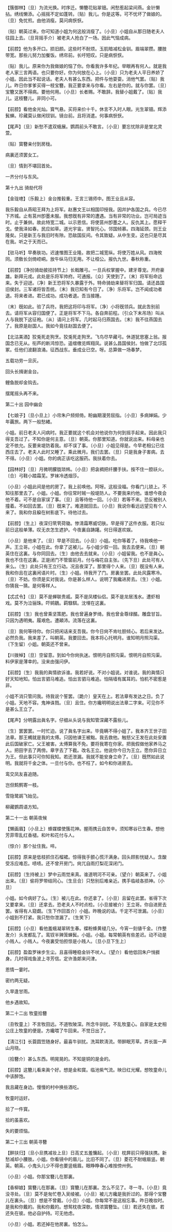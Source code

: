 <!-- { "loadSidebar": true } -->
【簇御林】〔旦〕为流光换。时序迁。懒簪花贴翠钿。闲愁惹起梁间燕。金针懒拈。绣线懒添。心摇摇不定如蓬转。〔贴〕我儿。你是这等。可不忧坏了做娘的。〔旦〕免忧煎。由他消瘦。莫问病恹恹。

〔贴〕朝英过来。你可知道小姐为何这般消瘦了。〔小旦〕小姐自从那日随老夫人往园上去。〔旦背摇手介〕被老夫人抢白了一场。因此气恼成病。 

【前腔】他为多开口。损旧颜。这些时不耐烦。玉肌暗减松金钏。眉端翠攒。腰肢带宽。那些儿努力加餐饭。绣帘前。长吁短叹。只是病恹恹。

〔贴〕我儿。原来你为我做娘的恼了你。你看我许多年纪。举眼再有何人。就是我老人家三言两语。也只要你好。你为何放在心上。〔小旦〕只为老夫人平日养娇了小姐。因此当不起说话。老夫人有甚么东西。把件与他耍耍。消他气罢。〔贴〕我儿。昨日你爹爹买得一枝宝簪。我正要拿来与你看。左右是你的。就与你罢。〔旦〕宝簪又医不得病。要他何用。〔小旦〕长者赐。不敢辞。我替小姐戴了。〔贴〕我儿。这枝簪儿。非同小可。 

【前腔】看他金光灿。寳气悬。买将来价十千。休言不入时人眼。光生翠钿。辉添鬂蝉。珍藏莫认做闲钗钏。镜台前。且将消遣。何事病恹恹。

【尾声】〔旦〕新愁不遣双蛾展。鹦鹉前头不敢言。〔小旦〕要忘忧除非是堂北灵萱。

〔贴〕寳簪亲付到房栊。



病裏还须罢女工。

〔旦〕情到不堪回首处。



一齐分付与东风。 

第十九出
骑劫代将

【金珑璁】〔乐毅上〕金台推毂重。王言三锡师中。图王业且从容。

我乐毅自从燕昭王拜为上将军。赵惠文王以相国印授我。因幷护各国之兵。今已尽下齐城。止有莒州卽墨未服。我想旣有非常的遭遇。当有非常的功业。岂可局迹当时。止于兼倂。故此特宽二城。以示恩信。将使莒州卽墨之人。反仇其上。愿释干戈。使我泽如春。民应如草。道光宇宙。贤智托心。邻国倾慕。四海延颈。则王业隆矣。只是新王与我旧时有隙。恐敌国反间。令其致疑。从中生变。这也只是尽其在我。听之于天而已。 

【驻马听】早奏肤功。迟速惟图王业隆。故把二城宽纵。将使万姓从风。四海攸同。须敎长剑倚崆峒。放牛纵马归无用。不让桓公。报仇九世。春秋称重。

【前腔】〔净扮骑劫披挂持节上〕长戟雕弓。一旦兵权掌握中。建牙尊宠。开府豪雄。新拜元戎。此处是乐将军帅府。可通报。〔众〕天使到了。〔末〕将军衔命远来。失于迎迓。〔净〕新王恐将军久暴露于外。特命骑劫来替将军归国。请还昌国旧侯封。三军诸将皆吾统。〔末〕我已知有今日了。〔净〕乐将军。岂不闻成功者退。将来者进。君已成功。成功者退。吾当接踵。

〔末〕旣如此。验了兵符。我把这将印与将军。〔净〕小将旣领兵。就此吿别前去。请将军从容归国便了。正是将军不下马。各自奔前程。〔引众下末吊场〕叫从人与我脱下这征袍。〔从〕请问上将军。几时起马归燕国去。〔末〕我不往燕国去了。我原是赵国人。我如今竟往赵国去便了。 

【北沽美酒】狡兎死走狗烹。狡兎死走狗烹。飞鸟尽早藏弓。休道犹思塞上翁。报国念已无从。衔芦的断鸿惊恐。遥缯缴览辉翔凤。说甚么昌国侯封。怕做了北邙孤冢。任他们波翻浪涌。征西战东。垂成业已空。呀。总算做一场春梦。

五载功劳一旦灰。



回头长揖谢金台。

鲤鱼脱却金钩去。



摆尾摇头再不来。 

第二十出
园中幽会

【七娘子】〔旦小旦上〕小帘朱户频频倚。盼幽期漫劳屈指。〔小旦〕多病婵娟。少年覊旅。两下一般愁緖。

小姐。前日老夫人问病时。我正要就这个机会对他说你为何到摇手起来。因此我只得支吾过了。不知你是何主意。〔旦〕朝英。你那里知道。你就说出来。料母亲也定不依允。反要来堤防着我。却不误了事。〔小旦〕小姐见得是。今早老相公已往西庄去了。老夫人此时又睡了。乘此微月。我们去罢。〔旦〕只是我身子害病。去不得。〔小旦〕小姐。你的病正该吃这服药。我扶着你去。 

【园林好】〔旦〕月微明朦胧琐帏。〔小旦〕把衾裯把纤腰手扶。按不住一腔祅火。〔合〕弓鞋小踏霜芜。罗袜冷透烟莎。

〔小旦〕小姐此间是他的房了。我上前唤他。阿呀。这般没福。你看门儿锁上。不知往那里去了。小姐。小姐。你往常时贼一般堤防人。不要我来约他。谁想今夜会他不着。可不是自家误了事。〔旦〕且等待他一回。〔小旦〕若等不来。恐反被别人撞着。不如回去罢。〔旦〕旣来了。难道就回去。〔小旦〕我说你看远远望见有个人来了。我和你且躱在树影底下。待他过去。 

【前腔】〔生上〕夜深归茕茕荷锄。惨淸霜寒威切肤。早是得了这件衣服。若只似前日这般单薄。叹无衣怎生遮护。今夜裏自踌躇。何日得遂欢娱。

〔小旦〕是他来了。〔旦〕早是不回去。〔小旦〕小姐。吃你等着了。待我唤他一声。王立哥。小姐在此。你拿了这被儿。与小姐少叙一回。我去去便来。〔旦〕朝英住在这裏。与你同回去。〔生〕由他去去就来。〔小旦〕小姐留我。也不是眞心。我也不住在这裏。正是闭门不管窗前月。付与梅花自主张。〔先下旦〕此处可有人来么。〔生〕此处只有王立行动。况且夜深了。那里得个人来。〔旦〕旣没有人来。我和你且在这裏闲语片时。〔生〕小姐。待我开了门。房裏坐罢。此处风露寒冷。〔旦〕不妨。你须是实对我说。你是甚么样人。说明了我纔进房去。〔生〕小姐。你猜我一猜。是何等样人。 

【忒忒令】〔旦〕莫不是蝉联贵戚。莫不是凤楼仙侣。莫不是龙居浅水。遭虾相戏。莫不为泣骊珠。吓鹓鶵。羁騄駬。沈埋在这裏。

【前腔】〔生〕我也曾乘坚策肥。我也曾遍身罗绮。我也曾金尊绿醑。雕盘甘旨。只因为遇明夷。履艰危。遭顚沛。流落在这裏。

〔旦〕我何等待你。你只把闲话来支吾我。你今日尙不肯吐胆倾心。若后来发达。必然负我。我来差了。叫朝英。我要回去。我本将心托明月。谁知明月照沟渠。〔下生留〕小姐。朝英还不曾来。 

【川拨棹】〔旦〕空留意。到如今你尙执迷。恨明月自照沟渠。恨明月自照沟渠。料伊家是薄幸的。没来由强问伊。

【前腔】〔生〕我我的眞情欲诉谁。我若好说。不对小姐说。对谁说。我的眞情只好天知地知。怕出言驷马难追。怕出言驷马难追。怕隔墙有属耳的。怕机不密惹是非。

小姐不消只管问我。待我说个誓罢。〔跪介〕皇天在上。若法章有发达之日。负了小姐。天地不容。鬼神诛戮。〔旦〕且住。你方纔明明说出法章二字来。可见你不是甚么王立了。 

【尾声】分明露出眞名字。仔细从头说与我知管深藏不露些儿。

〔生〕罢罢罢。一时忙迫。说了眞名字出来。毕竟瞒不得小姐了。我本齐王世子田法章。那王蠋就是我的太傅。只因他谏王被黜。我去救他。触怒父王发在此处安置此后国破家亡。父王被害。太傅算我不免。要将我寄在你家。把我假做他家养马之人。把田字去了两傍。章字去了下截。改名王立。他说你今日为王立。愿你异日立为王。但此事只可你知我知。若还泄漏。我就不能安身立命了。〔旦〕旣然如此说明。我就将千金之体。一旦付与你。也不枉了。如今和你进房去。 

鸾交凤友喜追随。



岂但鹪鹩寄一枝。

雪隐鹭鹚飞始见。



柳藏鹦鹉语方知。 

第二十一出
朝英夜候

【懒画眉】〔小旦上〕蜂媒蝶使簇花神。握雨携云自苦辛。须知寒谷已生春。想他芳菲零乱红香褪。和叶和花付与人。

〔惊介〕那个扯住我。啐。 

【前腔】原来是低枝抓住石榴裙。惊得我手颤心慌汗满身。回头顾影恍疑人。含酸受冻应难忍。啧啧。还不曾开房门。尙兀自雨打梨花深闭门。

【前腔】〔生持被上〕梦中云雨觉来真。谁道明河不可亲。〔望介〕朝英来了。小姐出来。〔旦〕偷将罗带结同心。〔生旦合〕只愁别后难亲近。携手临岐各损神。〔小旦〕 

小姐。如今病好了么。〔生〕被儿在此。你还拿了。〔小旦〕且留在此罢。省得下次又要拿来。〔旦〕还拿去。恐老夫人不时点检。〔小旦接被介〕王立哥。你自进房去罢。省得有人窥觑。〔生下作回首介〕小姐。昨晚说的话。千定不可泄漏。〔小旦〕小姐到不打紧。我只愁你泄漏了。〔生笑下〕 

【前腔】〔小旦〕看他羞蛾凝翠转生春。蝶粉蜂黄褪几分。今宵一刻値千金。〔作整发介〕头发都乱了。鸾钗半亸笼蝉鬂。小姐。小姐。每常朝英有些差迟。动不动是小贱人。小贱人。今夜裏受怕担惊是小贱人。〔旦小旦下生上〕 

【前腔】盈盈罗袜步生尘。且喜得睡稳金铃不吠人。〔望介〕看他低回朱户悄捱身。几时得戏鱼波上寻芳信。定许渔郞来问津。

恩情一霎时。



密约两无疑。

久旱逢甘雨。



他乡遇故知。 

第二十二出
牧童拾簪

〔丑牧童上〕不言牧田远。不道牧陂深。所念牛驯扰。不乱牧童心。自家是太史相公庄上牧童的便是。方纔喂了牛回来。不觉日出了。 

【淸江引】长蓑圆笠随身好。最喜牛驯扰。洗耳飮淸流。带醉眠芳草。弄长笛一声山月晓。

〔拾簪介〕甚么东西。明晃晃的。不知是铜的是金的。 

【前腔】这簪儿看来眞个好。想是金和寳。临池紫气流。映日红光耀。想牧童命儿中该醉饱。

我且藏在身边。慢慢的村中换些酒吃。 

牧童时运好。



拾了一件寳。

拾的虽喜欢。



失的要烦恼。 

第二十三出
朝英寻簪

【醉扶归】〔旦小旦携减妆上旦〕日高丈五羞慵起。〔小旦〕枕屛前只得强扶携。新愁减却小腰肢。小姐。你看镜中的眉儿。比旧不同了。〔旦〕菱花不耐蛾眉竖。朝英。朝英。小鬼头儿少不得也要竖蛾眉。眼睁睁春心难按傍州例。

〔小旦〕小姐。你那宝簪儿在那裏。 

【香柳娘】寳簪儿在那裏。〔旦〕寳簪儿在那裏。怎么不见了。寻一寻。〔小旦〕竟没寻处。〔旦〕莫不是匆忙卷入吴绫被。〔小旦〕被儿方纔是我折过的。那得个宝簪儿在裏头。〔旦〕想是不曾戴。〔小旦〕小姐。你每常不是这般忘事。昨日晚妆时。是我和你戴的。我和你戴的。想鸳枕夜深欹。情浓寳簪坠。〔旦〕若还失在彼。若还失在彼。他必自护持。可无他虑。

〔小旦〕小姐。若还掉在他房裏。怕怎么。 

